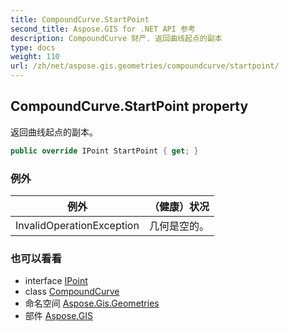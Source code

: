 ```yaml
---
title: CompoundCurve.StartPoint
second_title: Aspose.GIS for .NET API 参考
description: CompoundCurve 财产. 返回曲线起点的副本
type: docs
weight: 110
url: /zh/net/aspose.gis.geometries/compoundcurve/startpoint/
---
```

## CompoundCurve.StartPoint property

返回曲线起点的副本。

```csharp
public override IPoint StartPoint { get; }
```

### 例外

| 例外 | （健康）状况 |
| --- | --- |
| InvalidOperationException | 几何是空的。 |

### 也可以看看

* interface [IPoint](../../ipoint/)
* class [CompoundCurve](../)
* 命名空间 [Aspose.Gis.Geometries](../../compoundcurve/)
* 部件 [Aspose.GIS](../../../)


